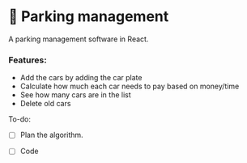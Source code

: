 # 🚗 Parking management

A parking management software in React.

### Features:
- Add the cars by adding the car plate
- Calculate how much each car needs to pay based on money/time
- See how many cars are in the list
- Delete old cars

To-do:

- [ ] Plan the algorithm.

- [ ] Code